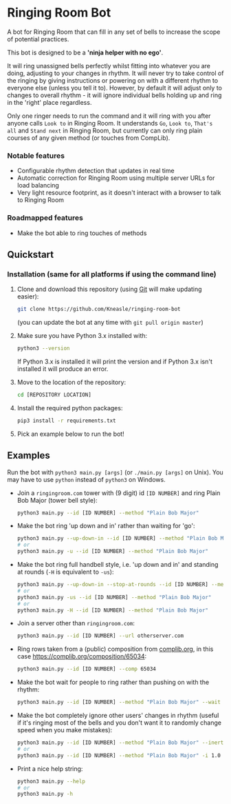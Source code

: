 # Ringing Room Bot
A bot for Ringing Room that can fill in any set of bells to increase the scope of potential practices.

This bot is designed to be a **'ninja helper with no ego'**.

It will ring unassigned bells perfectly whilst fitting into whatever you are doing, adjusting to
your changes in rhythm.
It will never try to take control of the ringing by giving instructions or powering on with a
different rhythm to everyone else (unless you tell it to).
However, by default it will adjust only to changes to overall rhythm - it will ignore individual
bells holding up and ring in the 'right' place regardless.

Only one ringer needs to run the command and it will ring with you after anyone calls `Look to` in
Ringing Room.
It understands `Go`, `Look to`, `That's all` and `Stand next` in Ringing Room, but currently can
only ring plain courses of any given method (or touches from CompLib).

### Notable features
- Configurable rhythm detection that updates in real time
- Automatic correction for Ringing Room using multiple server URLs for load balancing
- Very light resource footprint, as it doesn't interact with a browser to talk to Ringing Room

### Roadmapped features
- Make the bot able to ring touches of methods

## Quickstart
### Installation (same for all platforms if using the command line)
1. Clone and download this repository (using 
   [Git](https://git-scm.com/book/en/v2/Getting-Started-Installing-Git) will make updating easier):
   ```bash
   git clone https://github.com/Kneasle/ringing-room-bot
   ```
   (you can update the bot at any time with `git pull origin master`)

2. Make sure you have Python 3.x installed with:
   ```bash
   python3 --version
   ```
   If Python 3.x is installed it will print the version and if Python 3.x isn't installed it will
   produce an error.
   
3. Move to the location of the repository:
   ```bash
   cd [REPOSITORY LOCATION]
   ```

4. Install the required python packages:
   ```bash
   pip3 install -r requirements.txt
   ```

5. Pick an example below to run the bot!

## Examples
Run the bot with `python3 main.py [args]` (or `./main.py [args]` on Unix).
You may have to use `python` instead of `python3` on Windows.

*   Join a `ringingroom.com` tower with (9 digit) id `[ID NUMBER]` and ring Plain Bob Major (tower
    bell style):
    ```bash
    python3 main.py --id [ID NUMBER] --method "Plain Bob Major"
    ```

*   Make the bot ring 'up down and in' rather than waiting for 'go':
    ```bash
    python3 main.py --up-down-in --id [ID NUMBER] --method "Plain Bob Major"
    # or
    python3 main.py -u --id [ID NUMBER] --method "Plain Bob Major"
    ```

*   Make the bot ring full handbell style, i.e. 'up down and in' and standing at rounds (`-H` is
    equivalent to `-us`):
    ```bash
    python3 main.py --up-down-in --stop-at-rounds --id [ID NUMBER] --method "Plain Bob Major"
    # or
    python3 main.py -us --id [ID NUMBER] --method "Plain Bob Major"
    # or
    python3 main.py -H --id [ID NUMBER] --method "Plain Bob Major"
    ```

*   Join a server other than `ringingroom.com`:
    ```bash
    python3 main.py --id [ID NUMBER] --url otherserver.com
    ```

*   Ring rows taken from a (public) composition from [complib.org](http://complib.org/), in this
    case https://complib.org/composition/65034:
    ```bash
    python3 main.py --id [ID NUMBER] --comp 65034
    ```

*   Make the bot wait for people to ring rather than pushing on with the rhythm:
    ```bash
    python3 main.py --id [ID NUMBER] --method "Plain Bob Major" --wait
    ```

*   Make the bot completely ignore other users' changes in rhythm (useful if it's ringing most of
    the bells and you don't want it to randomly change speed when you make mistakes):
    ```bash
    python3 main.py --id [ID NUMBER] --method "Plain Bob Major" --inertia 1.0
    # or
    python3 main.py --id [ID NUMBER] --method "Plain Bob Major" -i 1.0
    ```

*   Print a nice help string:
    ```bash
    python3 main.py --help
    # or
    python3 main.py -h
    ```
